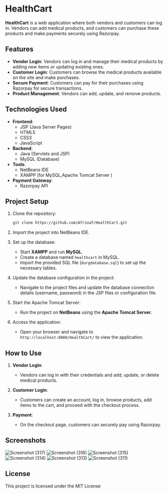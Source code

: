 # HealthCart

**HealthCart** is a web application where both vendors and customers can log in. Vendors can add medical products, and customers can purchase these products and make payments securely using Razorpay.

## Features

- **Vendor Login**: Vendors can log in and manage their medical products by adding new items or updating existing ones.
- **Customer Login**: Customers can browse the medical products available on the site and make purchases.
- **Secure Payment**: Customers can pay for their purchases using Razorpay for secure transactions.
- **Product Management**: Vendors can add, update, and remove products.

## Technologies Used

- **Frontend**:
  - JSP (Java Server Pages)
  - HTML5
  - CSS3
  - JavaScript
- **Backend**:
  - Java (Servlets and JSP)
  - MySQL (Database)
- **Tools**:
  - NetBeans IDE
  - XAMPP (for MySQL,Apache Tomcat Server )
- **Payment Gateway**:
  - Razorpay API

## Project Setup

1. Clone the repository:
   ```bash
   git clone https://github.com/Afrinaf/HealthCart.git
   ```
   
2. Import the project into NetBeans IDE.

3. Set up the database:
   - Start **XAMPP** and run **MySQL**.
   - Create a database named `healthcart` in MySQL.
   - Import the provided SQL file (`durgdatabase.sql`) to set up the necessary tables.
   
4. Update the database configuration in the project:
   - Navigate to the project files and update the database connection details (username, password) in the JSP files or configuration file.

5. Start the Apache Tomcat Server:
   - Run the project on **NetBeans** using the **Apache Tomcat Server**.

6. Access the application:
   - Open your browser and navigate to `http://localhost:8080/HealthCart/` to view the application.

## How to Use

1. **Vendor Login**:
   - Vendors can log in with their credentials and add, update, or delete medical products.

2. **Customer Login**:
   - Customers can create an account, log in, browse products, add items to the cart, and proceed with the checkout process.

3. **Payment**:
   - On the checkout page, customers can securely pay using Razorpay.

## Screenshots
![Screenshot (317)](https://github.com/user-attachments/assets/ddffbf10-ed0b-43ac-bcea-340abe7d2f86)
![Screenshot (316)](https://github.com/user-attachments/assets/b702e2f9-f6f1-4987-b94d-93c69e8dc71a)
![Screenshot (315)](https://github.com/user-attachments/assets/31bebd8d-35ad-479e-a75e-65ee89389055)
![Screenshot (314)](https://github.com/user-attachments/assets/2787ce89-1111-4912-a80a-6a7798d97cad)
![Screenshot (313)](https://github.com/user-attachments/assets/5a2f3cba-6a00-4dfb-b760-6fdf8853b13e)
![Screenshot (311)](https://github.com/user-attachments/assets/fcbb3c4a-83bd-4201-a4c0-66fc332d7ec8)


## License

This project is licensed under the MIT License 

